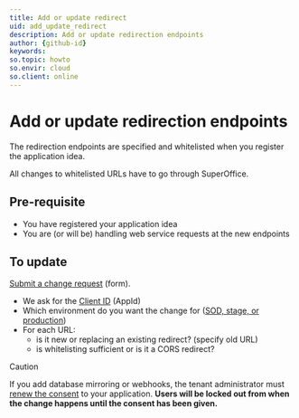 ```yaml
---
title: Add or update redirect
uid: add_update_redirect
description: Add or update redirection endpoints
author: {github-id}
keywords:
so.topic: howto
so.envir: cloud
so.client: online
---
```


# Add or update redirection endpoints

The redirection endpoints are specified and whitelisted when you register the application idea.

All changes to whitelisted URLs have to go through SuperOffice.

## Pre-requisite

* You have registered your application idea
* You are (or will be) handling web service requests at the new endpoints

## To update

[Submit a change request][1] (form).

* We ask for the [Client ID][2] (AppId)
* Which environment do you want the change for ([SOD, stage, or production][3])
* For each URL:
  * is it new or replacing an existing redirect? (specify old URL)
  * is whitelisting sufficient or is it a CORS redirect?

> [!CAUTION]
> If you add database mirroring or webhooks, the tenant administrator must [renew the consent][4] to your application. **Users will be locked out from when the change happens until the consent has been given.**

<!-- Referenced links -->
[1]: https://community.superoffice.com/change-application
[2]: ../terminology.md
[3]: ../getting-started/app-envir.md
[4]: ../provisioning/get-consent.md
